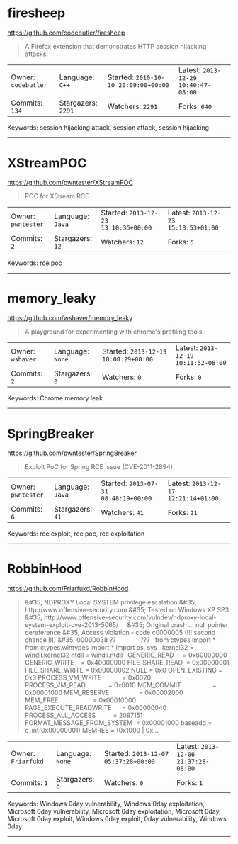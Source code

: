 # firesheep

https://github.com/codebutler/firesheep
<blockquote>
A Firefox extension that demonstrates HTTP session hijacking attacks.
</blockquote>

<table><tr>
<tr><td>Owner: <code>codebutler</code></td>
    <td>Language: <code>C++</code></td>
    <td>Started: <code>2010-10-10 20:09:00+00:00</code></td>
    <td>Latest: <code>2013-12-29 10:40:47-08:00</code></td></tr>
<tr><td>Commits: <code>134</code></td>
    <td>Stargazers: <code>2291</code></td>
    <td>Watchers: <code>2291</code></td>
    <td>Forks: <code>640</code></td></tr>
</table>
Keywords: session hijacking attack, session attack, session hijacking

---

# XStreamPOC

https://github.com/pwntester/XStreamPOC
<blockquote>
POC for XStream RCE
</blockquote>

<table><tr>
<tr><td>Owner: <code>pwntester</code></td>
    <td>Language: <code>Java</code></td>
    <td>Started: <code>2013-12-23 13:10:36+00:00</code></td>
    <td>Latest: <code>2013-12-23 15:18:53+01:00</code></td></tr>
<tr><td>Commits: <code>2</code></td>
    <td>Stargazers: <code>12</code></td>
    <td>Watchers: <code>12</code></td>
    <td>Forks: <code>5</code></td></tr>
</table>
Keywords: rce poc

---

# memory_leaky

https://github.com/wshaver/memory_leaky
<blockquote>
A playground for experimenting with chrome's profiling tools
</blockquote>

<table><tr>
<tr><td>Owner: <code>wshaver</code></td>
    <td>Language: <code>None</code></td>
    <td>Started: <code>2013-12-19 18:08:29+00:00</code></td>
    <td>Latest: <code>2013-12-19 10:11:52-08:00</code></td></tr>
<tr><td>Commits: <code>2</code></td>
    <td>Stargazers: <code>0</code></td>
    <td>Watchers: <code>0</code></td>
    <td>Forks: <code>0</code></td></tr>
</table>
Keywords: Chrome memory leak

---

# SpringBreaker

https://github.com/pwntester/SpringBreaker
<blockquote>
Exploit PoC for Spring RCE issue (CVE-2011-2894)
</blockquote>

<table><tr>
<tr><td>Owner: <code>pwntester</code></td>
    <td>Language: <code>Java</code></td>
    <td>Started: <code>2013-07-31 08:48:19+00:00</code></td>
    <td>Latest: <code>2013-12-17 12:21:14+01:00</code></td></tr>
<tr><td>Commits: <code>6</code></td>
    <td>Stargazers: <code>41</code></td>
    <td>Watchers: <code>41</code></td>
    <td>Forks: <code>21</code></td></tr>
</table>
Keywords: rce exploit, rce poc, rce exploitation

---

# RobbinHood

https://github.com/Friarfukd/RobbinHood
<blockquote>
&amp;&#35;35; NDPROXY Local SYSTEM privilege escalation &amp;&#35;35; http://www.offensive-security.com &amp;&#35;35; Tested on Windows XP SP3 &amp;&#35;35; http://www.offensive-security.com/vulndev/ndproxy-local-system-exploit-cve-2013-5065/     &amp;&#35;35; Original crash ... null pointer dereference &amp;&#35;35; Access violation - code c0000005 (!!! second chance !!!) &amp;&#35;35; 00000038 ??              ???   from ctypes import * from ctypes.wintypes import * import os, sys   kernel32 = windll.kernel32 ntdll = windll.ntdll   GENERIC_READ     = 0x80000000 GENERIC_WRITE    = 0x40000000 FILE_SHARE_READ  = 0x00000001 FILE_SHARE_WRITE = 0x00000002 NULL = 0x0 OPEN_EXISTING = 0x3 PROCESS_VM_WRITE            = 0x0020 PROCESS_VM_READ             = 0x0010 MEM_COMMIT                  = 0x00001000 MEM_RESERVE                 = 0x00002000 MEM_FREE                    = 0x00010000 PAGE_EXECUTE_READWRITE      = 0x00000040 PROCESS_ALL_ACCESS          = 2097151 FORMAT_MESSAGE_FROM_SYSTEM  = 0x00001000 baseadd = c_int(0x00000001) MEMRES = (0x1000 | 0x...
</blockquote>

<table><tr>
<tr><td>Owner: <code>Friarfukd</code></td>
    <td>Language: <code>None</code></td>
    <td>Started: <code>2013-12-07 05:37:28+00:00</code></td>
    <td>Latest: <code>2013-12-06 21:37:28-08:00</code></td></tr>
<tr><td>Commits: <code>1</code></td>
    <td>Stargazers: <code>0</code></td>
    <td>Watchers: <code>0</code></td>
    <td>Forks: <code>1</code></td></tr>
</table>
Keywords: Windows 0day vulnerability, Windows 0day exploitation, Microsoft 0day vulnerability, Microsoft 0day exploitation, Microsoft 0day, Microsoft 0day exploit, Windows 0day exploit, 0day vulnerability, Windows 0day

---

